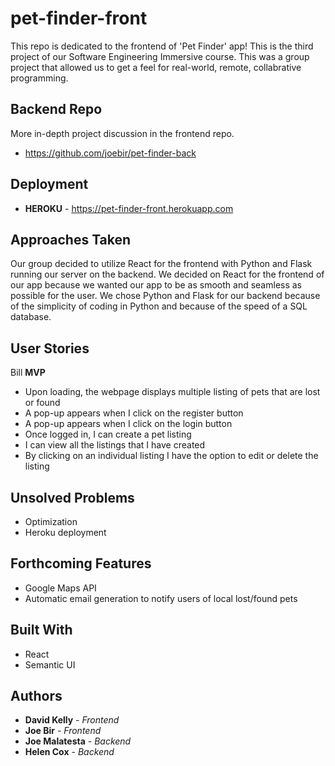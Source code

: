 # pet-finder-front

This repo is dedicated to the frontend of 'Pet Finder' app! This is the third project of our Software Engineering Immersive course. This was a group project that allowed us to get a feel for real-world, remote, collabrative programming.   

## Backend Repo

More in-depth project discussion in the frontend repo.
* https://github.com/joebir/pet-finder-back

## Deployment

* **HEROKU** - https://pet-finder-front.herokuapp.com

## Approaches Taken

Our group decided to utilize React for the frontend with Python and Flask running our server on the backend. We decided on React for the frontend of our app because we wanted our app to be as smooth and seamless as possible for the user. We chose Python and Flask for our backend because of the simplicity of coding in Python and because of the speed of a SQL database.

## User Stories

Bill **MVP**
  * Upon loading, the webpage displays multiple listing of pets that are lost or found
  * A pop-up appears when I click on the register button
  * A pop-up appears when I click on the login button
  * Once logged in, I can create a pet listing
  * I can view all the listings that I have created
  * By clicking on an individual listing I have the option to edit or delete the listing

## Unsolved Problems

* Optimization
* Heroku deployment

## Forthcoming Features

* Google Maps API
* Automatic email generation to notify users of local lost/found pets

## Built With

* React
* Semantic UI

## Authors

* **David Kelly** - *Frontend*
* **Joe Bir** - *Frontend*
* **Joe Malatesta** - *Backend*
* **Helen Cox** - *Backend*

